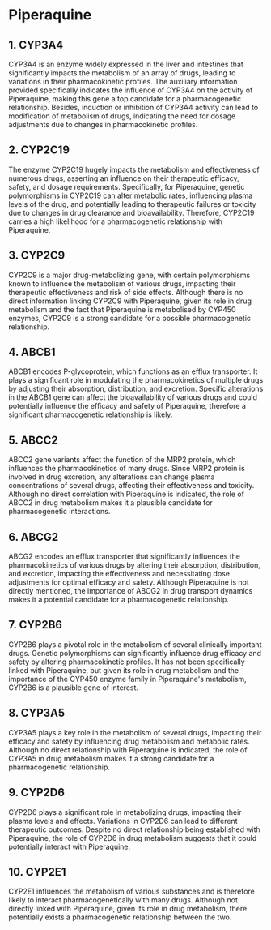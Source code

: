 # Piperaquine

## 1. CYP3A4
CYP3A4 is an enzyme widely expressed in the liver and intestines that significantly impacts the metabolism of an array of drugs, leading to variations in their pharmacokinetic profiles. The auxiliary information provided specifically indicates the influence of CYP3A4 on the activity of Piperaquine, making this gene a top candidate for a pharmacogenetic relationship. Besides, induction or inhibition of CYP3A4 activity can lead to modification of metabolism of drugs, indicating the need for dosage adjustments due to changes in pharmacokinetic profiles.

## 2. CYP2C19
The enzyme CYP2C19 hugely impacts the metabolism and effectiveness of numerous drugs, asserting an influence on their therapeutic efficacy, safety, and dosage requirements. Specifically, for Piperaquine, genetic polymorphisms in CYP2C19 can alter metabolic rates, influencing plasma levels of the drug, and potentially leading to therapeutic failures or toxicity due to changes in drug clearance and bioavailability. Therefore, CYP2C19 carries a high likelihood for a pharmacogenetic relationship with Piperaquine.

## 3. CYP2C9
CYP2C9 is a major drug-metabolizing gene, with certain polymorphisms known to influence the metabolism of various drugs, impacting their therapeutic effectiveness and risk of side effects. Although there is no direct information linking CYP2C9 with Piperaquine, given its role in drug metabolism and the fact that Piperaquine is metabolised by CYP450 enzymes, CYP2C9 is a strong candidate for a possible pharmacogenetic relationship.

## 4. ABCB1
ABCB1 encodes P-glycoprotein, which functions as an efflux transporter. It plays a significant role in modulating the pharmacokinetics of multiple drugs by adjusting their absorption, distribution, and excretion. Specific alterations in the ABCB1 gene can affect the bioavailability of various drugs and could potentially influence the efficacy and safety of Piperaquine, therefore a significant pharmacogenetic relationship is likely.

## 5. ABCC2
ABCC2 gene variants affect the function of the MRP2 protein, which influences the pharmacokinetics of many drugs. Since MRP2 protein is involved in drug excretion, any alterations can change plasma concentrations of several drugs, affecting their effectiveness and toxicity. Although no direct correlation with Piperaquine is indicated, the role of ABCC2 in drug metabolism makes it a plausible candidate for pharmacogenetic interactions.

## 6. ABCG2
ABCG2 encodes an efflux transporter that significantly influences the pharmacokinetics of various drugs by altering their absorption, distribution, and excretion, impacting the effectiveness and necessitating dose adjustments for optimal efficacy and safety. Although Piperaquine is not directly mentioned, the importance of ABCG2 in drug transport dynamics makes it a potential candidate for a pharmacogenetic relationship.

## 7. CYP2B6
CYP2B6 plays a pivotal role in the metabolism of several clinically important drugs. Genetic polymorphisms can significantly influence drug efficacy and safety by altering pharmacokinetic profiles. It has not been specifically linked with Piperaquine, but given its role in drug metabolism and the importance of the CYP450 enzyme family in Piperaquine's metabolism, CYP2B6 is a plausible gene of interest.

## 8. CYP3A5
CYP3A5 plays a key role in the metabolism of several drugs, impacting their efficacy and safety by influencing drug metabolism and metabolic rates. Although no direct relationship with Piperaquine is indicated, the role of CYP3A5 in drug metabolism makes it a strong candidate for a pharmacogenetic relationship.

## 9. CYP2D6
CYP2D6 plays a significant role in metabolizing drugs, impacting their plasma levels and effects. Variations in CYP2D6 can lead to different therapeutic outcomes. Despite no direct relationship being established with Piperaquine, the role of CYP2D6 in drug metabolism suggests that it could potentially interact with Piperaquine.

## 10. CYP2E1
CYP2E1 influences the metabolism of various substances and is therefore likely to interact pharmacogenetically with many drugs. Although not directly linked with Piperaquine, given its role in drug metabolism, there potentially exists a pharmacogenetic relationship between the two.

